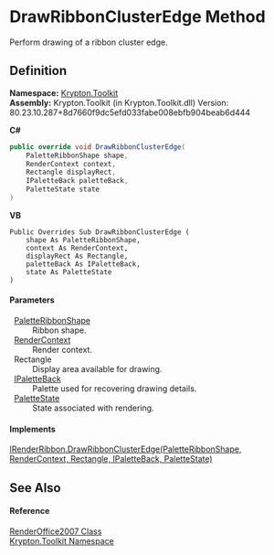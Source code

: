 # DrawRibbonClusterEdge Method


Perform drawing of a ribbon cluster edge.



## Definition
**Namespace:** <a href="79d2eac2-21f4-54ff-7552-b20c33c30600.md">Krypton.Toolkit</a>  
**Assembly:** Krypton.Toolkit (in Krypton.Toolkit.dll) Version: 80.23.10.287+8d7660f9dc5efd033fabe008ebfb904beab6d444

**C#**
``` C#
public override void DrawRibbonClusterEdge(
	PaletteRibbonShape shape,
	RenderContext context,
	Rectangle displayRect,
	IPaletteBack paletteBack,
	PaletteState state
)
```
**VB**
``` VB
Public Overrides Sub DrawRibbonClusterEdge ( 
	shape As PaletteRibbonShape,
	context As RenderContext,
	displayRect As Rectangle,
	paletteBack As IPaletteBack,
	state As PaletteState
)
```



#### Parameters
<dl><dt>  <a href="84ca2d8c-daf3-0219-3015-4b7046d3d27b.md">PaletteRibbonShape</a></dt><dd>Ribbon shape.</dd><dt>  <a href="ef60a5af-08ff-7a94-87f5-362a7e392cd4.md">RenderContext</a></dt><dd>Render context.</dd><dt>  Rectangle</dt><dd>Display area available for drawing.</dd><dt>  <a href="36bc0bae-d9ca-1219-47ea-a9f0b3123d00.md">IPaletteBack</a></dt><dd>Palette used for recovering drawing details.</dd><dt>  <a href="93e626cd-00cf-240e-06c6-ab4d47e982ba.md">PaletteState</a></dt><dd>State associated with rendering.</dd></dl>

#### Implements
<a href="2619ac95-b638-b42a-14fb-de3fb33d39d3.md">IRenderRibbon.DrawRibbonClusterEdge(PaletteRibbonShape, RenderContext, Rectangle, IPaletteBack, PaletteState)</a>  


## See Also


#### Reference
<a href="a1dbb57a-4f1d-285f-a767-2c7178d7f0b9.md">RenderOffice2007 Class</a>  
<a href="79d2eac2-21f4-54ff-7552-b20c33c30600.md">Krypton.Toolkit Namespace</a>  
